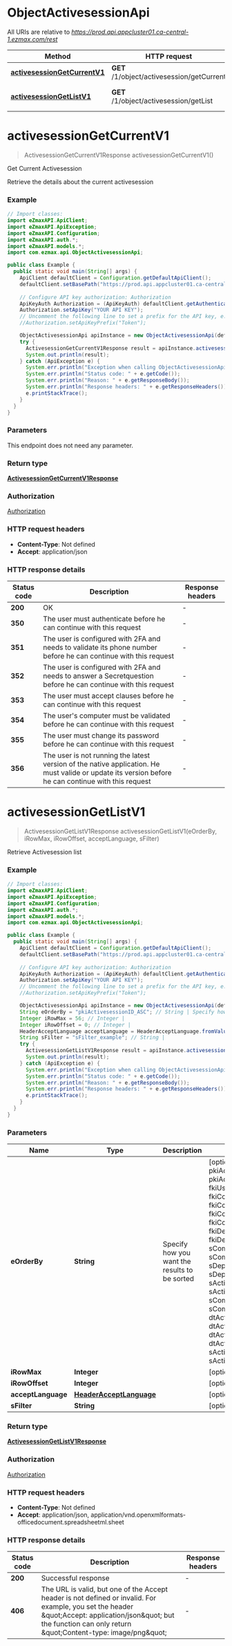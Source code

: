 # ObjectActivesessionApi

All URIs are relative to *https://prod.api.appcluster01.ca-central-1.ezmax.com/rest*

| Method | HTTP request | Description |
|------------- | ------------- | -------------|
| [**activesessionGetCurrentV1**](ObjectActivesessionApi.md#activesessionGetCurrentV1) | **GET** /1/object/activesession/getCurrent | Get Current Activesession |
| [**activesessionGetListV1**](ObjectActivesessionApi.md#activesessionGetListV1) | **GET** /1/object/activesession/getList | Retrieve Activesession list |


<a id="activesessionGetCurrentV1"></a>
# **activesessionGetCurrentV1**
> ActivesessionGetCurrentV1Response activesessionGetCurrentV1()

Get Current Activesession

Retrieve the details about the current activesession

### Example
```java
// Import classes:
import eZmaxAPI.ApiClient;
import eZmaxAPI.ApiException;
import eZmaxAPI.Configuration;
import eZmaxAPI.auth.*;
import eZmaxAPI.models.*;
import com.ezmax.api.ObjectActivesessionApi;

public class Example {
  public static void main(String[] args) {
    ApiClient defaultClient = Configuration.getDefaultApiClient();
    defaultClient.setBasePath("https://prod.api.appcluster01.ca-central-1.ezmax.com/rest");
    
    // Configure API key authorization: Authorization
    ApiKeyAuth Authorization = (ApiKeyAuth) defaultClient.getAuthentication("Authorization");
    Authorization.setApiKey("YOUR API KEY");
    // Uncomment the following line to set a prefix for the API key, e.g. "Token" (defaults to null)
    //Authorization.setApiKeyPrefix("Token");

    ObjectActivesessionApi apiInstance = new ObjectActivesessionApi(defaultClient);
    try {
      ActivesessionGetCurrentV1Response result = apiInstance.activesessionGetCurrentV1();
      System.out.println(result);
    } catch (ApiException e) {
      System.err.println("Exception when calling ObjectActivesessionApi#activesessionGetCurrentV1");
      System.err.println("Status code: " + e.getCode());
      System.err.println("Reason: " + e.getResponseBody());
      System.err.println("Response headers: " + e.getResponseHeaders());
      e.printStackTrace();
    }
  }
}
```

### Parameters
This endpoint does not need any parameter.

### Return type

[**ActivesessionGetCurrentV1Response**](ActivesessionGetCurrentV1Response.md)

### Authorization

[Authorization](../README.md#Authorization)

### HTTP request headers

 - **Content-Type**: Not defined
 - **Accept**: application/json

### HTTP response details
| Status code | Description | Response headers |
|-------------|-------------|------------------|
| **200** | OK |  -  |
| **350** | The user must authenticate before he can continue with this request |  -  |
| **351** | The user is configured with 2FA and needs to validate its phone number before he can continue with this request |  -  |
| **352** | The user is configured with 2FA and needs to answer a Secretquestion before he can continue with this request |  -  |
| **353** | The user must accept clauses before he can continue with this request |  -  |
| **354** | The user&#39;s computer must be validated before he can continue with this request |  -  |
| **355** | The user must change its password before he can continue with this request |  -  |
| **356** | The user is not running the latest version of the native application. He must valide or update its version before he can continue with this request |  -  |

<a id="activesessionGetListV1"></a>
# **activesessionGetListV1**
> ActivesessionGetListV1Response activesessionGetListV1(eOrderBy, iRowMax, iRowOffset, acceptLanguage, sFilter)

Retrieve Activesession list

### Example
```java
// Import classes:
import eZmaxAPI.ApiClient;
import eZmaxAPI.ApiException;
import eZmaxAPI.Configuration;
import eZmaxAPI.auth.*;
import eZmaxAPI.models.*;
import com.ezmax.api.ObjectActivesessionApi;

public class Example {
  public static void main(String[] args) {
    ApiClient defaultClient = Configuration.getDefaultApiClient();
    defaultClient.setBasePath("https://prod.api.appcluster01.ca-central-1.ezmax.com/rest");
    
    // Configure API key authorization: Authorization
    ApiKeyAuth Authorization = (ApiKeyAuth) defaultClient.getAuthentication("Authorization");
    Authorization.setApiKey("YOUR API KEY");
    // Uncomment the following line to set a prefix for the API key, e.g. "Token" (defaults to null)
    //Authorization.setApiKeyPrefix("Token");

    ObjectActivesessionApi apiInstance = new ObjectActivesessionApi(defaultClient);
    String eOrderBy = "pkiActivesessionID_ASC"; // String | Specify how you want the results to be sorted
    Integer iRowMax = 56; // Integer | 
    Integer iRowOffset = 0; // Integer | 
    HeaderAcceptLanguage acceptLanguage = HeaderAcceptLanguage.fromValue("*"); // HeaderAcceptLanguage | 
    String sFilter = "sFilter_example"; // String | 
    try {
      ActivesessionGetListV1Response result = apiInstance.activesessionGetListV1(eOrderBy, iRowMax, iRowOffset, acceptLanguage, sFilter);
      System.out.println(result);
    } catch (ApiException e) {
      System.err.println("Exception when calling ObjectActivesessionApi#activesessionGetListV1");
      System.err.println("Status code: " + e.getCode());
      System.err.println("Reason: " + e.getResponseBody());
      System.err.println("Response headers: " + e.getResponseHeaders());
      e.printStackTrace();
    }
  }
}
```

### Parameters

| Name | Type | Description  | Notes |
|------------- | ------------- | ------------- | -------------|
| **eOrderBy** | **String**| Specify how you want the results to be sorted | [optional] [enum: pkiActivesessionID_ASC, pkiActivesessionID_DESC, fkiUserID_ASC, fkiUserID_DESC, fkiComputerID_ASC, fkiComputerID_DESC, fkiCompanyID_ASC, fkiCompanyID_DESC, fkiDepartmentID_ASC, fkiDepartmentID_DESC, sCompanyNameX_ASC, sCompanyNameX_DESC, sDepartmentNameX_ASC, sDepartmentNameX_DESC, sActivesessionLoginname_ASC, sActivesessionLoginname_DESC, sComputerDescription_ASC, sComputerDescription_DESC, dtActivesessionFirsthit_ASC, dtActivesessionFirsthit_DESC, dtActivesessionLasthit_ASC, dtActivesessionLasthit_DESC, sActivesessionIP_ASC, sActivesessionIP_DESC] |
| **iRowMax** | **Integer**|  | [optional] |
| **iRowOffset** | **Integer**|  | [optional] [default to 0] |
| **acceptLanguage** | [**HeaderAcceptLanguage**](.md)|  | [optional] [enum: *, en, fr] |
| **sFilter** | **String**|  | [optional] |

### Return type

[**ActivesessionGetListV1Response**](ActivesessionGetListV1Response.md)

### Authorization

[Authorization](../README.md#Authorization)

### HTTP request headers

 - **Content-Type**: Not defined
 - **Accept**: application/json, application/vnd.openxmlformats-officedocument.spreadsheetml.sheet

### HTTP response details
| Status code | Description | Response headers |
|-------------|-------------|------------------|
| **200** | Successful response |  -  |
| **406** | The URL is valid, but one of the Accept header is not defined or invalid. For example, you set the header \&quot;Accept: application/json\&quot; but the function can only return \&quot;Content-type: image/png\&quot; |  -  |

